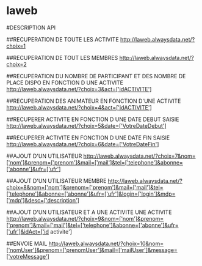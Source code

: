 # laweb


#DESCRIPTION API 

##RECUPERATION DE TOUTE LES  ACTIVITE
http://laweb.alwaysdata.net/?choix=1

##RECUPERATION DE TOUT LES MEMBRES
http://laweb.alwaysdata.net/?choix=2

##RECUPERATION DU NOMBRE DE PARTICIPANT ET DES NOMBRE DE PLACE DISPO EN FONCTION D UNE ACTIVITE
http://laweb.alwaysdata.net/?choix=3&act=['idACTIVITE']

##RECUPERATION DES ANIMATEUR EN FONCTION D'UNE ACTIVITE
http://laweb.alwaysdata.net/?choix=4&act=['idACTIVITE']

##RECUPERER ACTIVITE EN FONCTION D UNE DATE DEBUT SAISIE
http://laweb.alwaysdata.net/?choix=5&date=['VotreDateDebut']

##RECUPERER ACTIVITE EN FONCTION D UNE DATE FIN SAISIE
http://laweb.alwaysdata.net/?choix=6&date=['VotreDateFin']

##AJOUT D'UN UTILISATEUR
http://laweb.alwaysdata.net/?choix=7&nom=['nom']&prenom=['prenom']&mail=['mail']&tel=['telephone']&abonne=['abonne']&ufr=['ufr']

##AJOUT D'UN UTILISATEUR MEMBRE
http://laweb.alwaysdata.net/?choix=8&nom=['nom']&prenom=['prenom']&mail=['mail']&tel=['telephone']&abonne=['abonne']&ufr=['ufr']&login=['login']&mdp=['mdp']&desc=['description']

##AJOUT D'UN UTILISATEUR ET A UNE ACTIVITE UNE ACTIVITE
http://laweb.alwaysdata.net/?choix=9&nom=['nom']&prenom=['prenom']&mail=['mail']&tel=['telephone']&abonne=['abonne']&ufr=['ufr']&idAct=['id activite']

##ENVOIE MAIL 
http://laweb.alwaysdata.net/?choix=10&nom=['nomUser']&prenom=['prenomUser']&mail=['mailUser']&message=['votreMessage']
